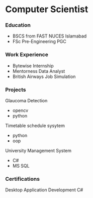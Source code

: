 # Computer Scientist

### Education
- BSCS from FAST NUCES Islamabad
- FSc Pre-Engineering PGC

### Work Experience
- Bytewise Internship
- Mentorness Data Analyst
- British Airways Job Simulation

### Projects
Glaucoma Detection
- opencv
- python

Timetable schedule sysytem
- python
- oop

University Management System
- C#
- MS SQL

### Certifications
Desktop Application Development C#
